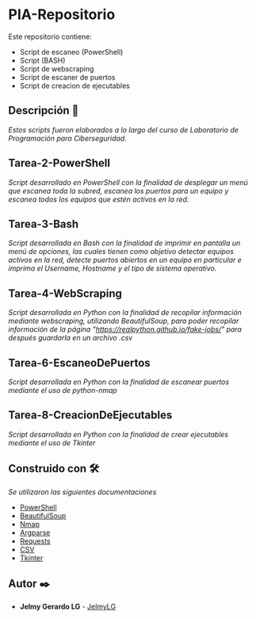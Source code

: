 # PIA-Repositorio
Este repositorio contiene:
  - Script de escaneo (PowerShell)
  - Script (BASH)
  - Script de webscraping
  - Script de escaner de puertos
  - Script de creacion de ejecutables
  
## Descripción 🚀
_Estos scripts fueron elaborados a lo largo del curso de Laboratorio de Programación para Ciberseguridad._

## Tarea-2-PowerShell
_Script desarrollado en PowerShell con la finalidad de desplegar un menú que escanea toda la subred, escanea los puertos para un equipo y escanea todos los equipos que estén activos en la red._

## Tarea-3-Bash
_Script desarrollada en Bash con la finalidad de imprimir en pantalla un menú de opciones, las cuales tienen como objetivo detectar equipos activos en la red, detecte puertos abiertos en un equipo en particular e imprima el Username, Hostname y el tipo de sistema operativo._

## Tarea-4-WebScraping
_Script desarrollada en Python con la finalidad de recopilar información mediante webscraping, utilizando BeautifulSoup, para poder recopilar información de la página "https://realpython.github.io/fake-jobs/" para después guardarla en un archivo .csv_

## Tarea-6-EscaneoDePuertos
_Script desarrollada en Python con la finalidad de escanear puertos mediante el uso de python-nmap_

## Tarea-8-CreacionDeEjecutables
_Script desarrollada en Python con la finalidad de crear ejecutables mediante el uso de Tkinter_

## Construido con 🛠️
_Se utilizaron las siguientes documentaciones_
* [PowerShell](https://github.com/yvinzo/PShell)
* [BeautifulSoup](https://beautiful-soup-4.readthedocs.io/en/latest/)
* [Nmap](https://nmap.org/book/port-scanning-options.html)
* [Argparse](https://docs.python.org/3/library/argparse.html)
* [Requests](https://realpython.com/python-requests/)
* [CSV](https://docs.python.org/3/library/csv.html)
* [Tkinter](https://docs.python.org/es/3/library/tkinter.html)

## Autor ✒️
* **Jelmy Gerardo LG** - [JelmyLG](https://github.com/JelmyLG)
